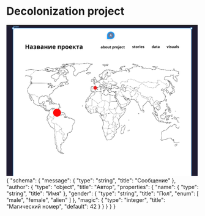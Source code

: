 <!DOCTYPE html>
<html lang="en">
<head>
    <meta charset="UTF-8">
    <meta name="viewport" content="width=device-width, initial-scale=1.0">
    <title>Decolonization project</title>
</head>
<body>
    <h1>Decolonization project</h1>
    <img src="main/map.jpg" alt="Map of the project" width="500">
{
  "schema": {
    "message": {
      "type": "string",
      "title": "Сообщение"
    },
    "author": {
      "type": "object",
      "title": "Автор",
      "properties": {
        "name": {
          "type": "string",
          "title": "Имя"
        },
        "gender": {
          "type": "string",
          "title": "Пол",
          "enum": [ "male", "female", "alien" ]
        },
        "magic": {
          "type": "integer",
          "title": "Магический номер",
          "default": 42
        }
      }
    }
  }
}
    
</body>
</html>
